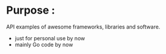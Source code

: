 # Purpose :
API examples of awesome frameworks, libraries and software.
* just for personal use by now
* mainly Go code by now
